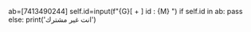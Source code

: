 ab=[7413490244]
self.id=input(f"{G}[ + ] id : {M} ")
if self.id in ab:
      pass
else:
      print('انت غير مشترك')
